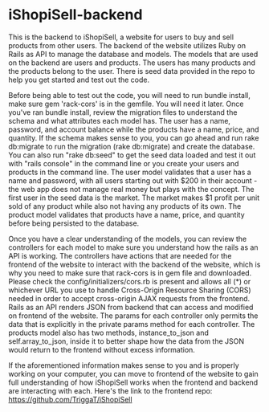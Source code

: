 # iShopiSell-backend
This is the backend to iShopiSell, a website for users to buy and sell products from other users. The backend of the website utilizes Ruby on Rails as API to manage the database and models. The models that are used on the backend are users and products. The users has many products and the products belong to the user. There is seed data provided in the repo to help you get started and test out the code. 

Before being able to test out the code, you will need to run bundle install, make sure gem 'rack-cors' is in the gemfile. You will need it later. Once you've ran bundle install, review the migration files to understand the schema and what attributes each model has. The user has a name, password, and account balance while the products have a name, price, and quantity. If the schema makes sense to you, you can go ahead and run rake db:migrate to run the migration (rake db:migrate) and create the database. You can also run "rake db:seed" to get the seed data loaded and test it out with "rails console" in the command line or you create your users and products in the command line. The user model validates that a user has a name and password, with all users starting out with $200 in their account - the web app does not manage real money but plays with the concept. The first user in the seed data is the market. The market makes $1 profit per unit sold of any product while also not having any products of its own. The product model validates that products have a name, price, and quantity before being persisted to the database. 

Once you have a clear understanding of the models, you can review the controllers for each model to make sure you understand how the rails as an API is working. The controllers have actions that are needed for the frontend of the website to interact with the backend of the website, which is why you need to make sure that rack-cors is in gem file and downloaded. Please check the config/initializers/cors.rb is present and allows all (*) or whichever URL you use to handle Cross-Origin Resource Sharing (CORS) needed in order to accept cross-origin AJAX requests from the frontend. Rails as an API renders JSON from backend that can access and modified on frontend of the website. The params for each controller only permits the data that is explicitly in the private params method for each controller. The products model also has two methods, instance_to_json and self.array_to_json, inside it to better shape how the data from the JSON would return to the frontend without excess information. 

If the aforementioned information makes sense to you and is properly working on your computer, you can move to frontend of the website to gain full understanding of how iShopiSell works when the frontend and backend are interacting with each. Here's the link to the frontend repo: https://github.com/TriggaT/iShopiSell